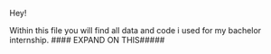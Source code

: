 Hey!

Within this file you will find all data and code i used for my bachelor internship. #### EXPAND ON THIS#####
